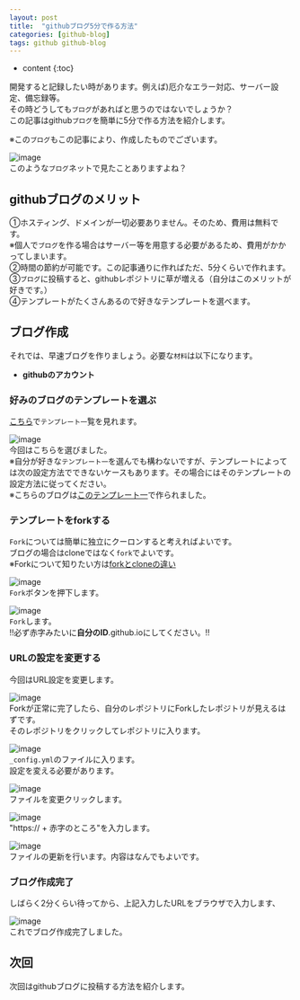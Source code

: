 ```yaml
---
layout: post
title:  "githubブログ5分で作る方法"
categories: [github-blog]
tags: github github-blog
---
```


* content
{:toc}

開発すると記録したい時があります。例えば)厄介なエラー対応、サーバー設定、備忘録等。  
その時どうしても`ブログ`があればと思うのではないでしょうか？  
この記事はgithub`ブログ`を簡単に5分で作る方法を紹介します。  




※この`ブログ`もこの記事により、作成したものでございます。  

![image](/images/posts/make-github-blog/image1.PNG)  
このような`ブログ`ネットで見たことありますよね？

## githubブログのメリット
①ホスティング、ドメインが一切必要ありません。そのため、費用は無料です。  
※個人で`ブログ`を作る場合はサーバー等を用意する必要があるため、費用がかかってしまいます。  
②時間の節約が可能です。この記事通りに作ればただ、5分くらいで作れます。  
③`ブログ`に投稿すると、githubレポジトリに草が増える（自分はこのメリットが好きです。）  
④テンプレートがたくさんあるので好きなテンプレートを選べます。

## ブログ作成
それでは、早速ブログを作りましょう。必要な`材料`は以下になります。
+ **githubのアカウント**

### 好みのブログのテンプレートを選ぶ 
[こちら](https://github.com/topics/jekyll-theme)で`テンプレート一`覧を見れます。

![image](/images/posts/make-github-blog/image2.PNG)  
今回はこちらを選びました。  
※自分が好きな`テンプレート一`を選んでも構わないですが、テンプレートによっては次の設定方法でできないケースもあります。その場合にはそのテンプレートの設定方法に従ってください。  
※こちらのブログは[このテンプレート一](https://gaohaoyang.github.io)で作られました。

### テンプレートをforkする
`Fork`については簡単に独立にクーロンすると考えればよいです。  
ブログの場合はcloneではなく`fork`でよいです。  
※Forkについて知りたい方は[forkとcloneの違い](https://qiita.com/morioka1206/items/6f777c060b88f4a7f3ce)

![image](/images/posts/make-github-blog/image3.PNG)  
`Fork`ボタンを押下します。


![image](/images/posts/make-github-blog/image4.PNG)  
`Fork`します。  
!!必ず赤字みたいに**自分のID**.github.ioにしてください。!!

### URLの設定を変更する
今回はURL設定を変更します。   

![image](/images/posts/make-github-blog/image5.PNG)  
Forkが正常に完了したら、自分のレポジトリにForkしたレポジトリが見えるはずです。   
そのレポジトリをクリックしてレポジトリに入ります。


![image](/images/posts/make-github-blog/image6.PNG)  
`_config.yml`のファイルに入ります。  
設定を変える必要があります。


![image](/images/posts/make-github-blog/image7.PNG)  
ファイルを変更クリックします。


![image](/images/posts/make-github-blog/image8.PNG)  
"https:// + 赤字のところ"を入力します。


![image](/images/posts/make-github-blog/image9.PNG)  
ファイルの更新を行います。内容はなんでもよいです。

### ブログ作成完了
しばらく2分くらい待ってから、上記入力したURLをブラウザで入力します、

![image](/images/posts/make-github-blog/image10.PNG)  
これでブログ作成完了しました。

## 次回
次回はgithubブログに投稿する方法を紹介します。